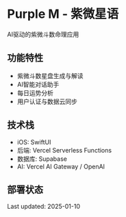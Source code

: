 # Purple M - 紫微星语

AI驱动的紫微斗数命理应用

## 功能特性
- 紫微斗数星盘生成与解读
- AI智能对话助手
- 每日运势分析
- 用户认证与数据云同步

## 技术栈
- iOS: SwiftUI
- 后端: Vercel Serverless Functions
- 数据库: Supabase
- AI: Vercel AI Gateway / OpenAI

## 部署状态
Last updated: 2025-01-10